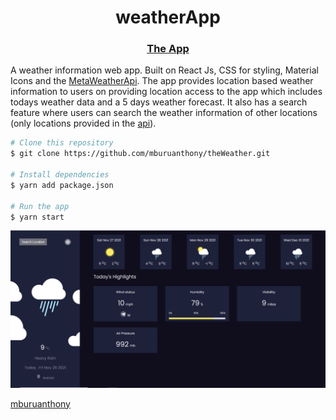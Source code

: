 <h1 align="center">weatherApp</h1>

<div align="center">
  <h3>
    <a href="https://mburu-antony-weather.netlify.app/">
      The App
    </a>
  </h3>
</div>

A weather information web app. Built on React Js, CSS for styling, Material Icons and the [MetaWeatherApi](https://www.metaweather.com/). The app provides location based weather information to users on providing location access to the app which includes todays weather data and a 5 days weather forecast. It also has a search feature where users can search the weather information of other locations (only locations provided in the [api](https://www.metaweather.com/)).

```bash
# Clone this repository
$ git clone https://github.com/mburuanthony/theWeather.git

# Install dependencies
$ yarn add package.json

# Run the app
$ yarn start
```
<a href='https://mburu-antony-weather.netlify.app/' target='_blank'>
  <img src='https://github.com/mburuanthony/theWeather/blob/main/public/weather.PNG?raw=true' />
</a>

[mburuanthony](https://github.com/mburuanthony)
